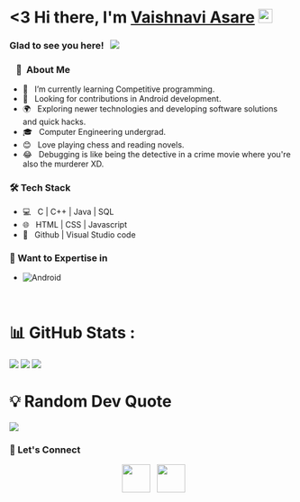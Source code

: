 # <3 Hi there, I'm <a href="https://github.com/AnishaShende" target="_blank">Vaishnavi Asare</a> <img src="https://media.giphy.com/media/hvRJCLFzcasrR4ia7z/giphy.gif" width="25">

### Glad to see you here! &nbsp; ![](https://visitor-badge.glitch.me/badge?page_id=AnishaShende)

<h3>&nbsp &nbsp💁&nbsp About Me </h3>

- 🎉 &nbsp; I’m currently learning Competitive programming.
- 🌌 &nbsp; Looking for contributions in Android development.
- 🌍 &nbsp; Exploring newer technologies and developing software solutions and quick hacks.
- 🎓 &nbsp; Computer Engineering undergrad.
- 😊 &nbsp; Love playing chess and reading novels.
- 😂 &nbsp; Debugging is like being the detective in a crime movie where you're also the murderer XD.

<h3>🛠 Tech Stack</h3>

- 💻 &nbsp; C | C++ | Java | SQL
- 🌐 &nbsp; HTML | CSS | Javascript
- 🔧 &nbsp; Github | Visual Studio code

<h3> 💪&nbspWant to Expertise in</h3>

- ![Android](https://img.shields.io/badge/Android-3DDC84?style=for-the-badge&logo=android&logoColor=white)

</br>

# 📊 GitHub Stats :

![](https://github-readme-stats.vercel.app/api?username=vaishnavi111004&theme=dark&hide_border=true&include_all_commits=false&count_private=false)
![](https://github-readme-streak-stats.herokuapp.com/?user=vaishnavi111004&theme=dark&hide_border=true)
![](https://github-readme-stats.vercel.app/api/top-langs/?username=vaishnavi111004&theme=dark&hide_border=true&include_all_commits=false&count_private=false&layout=compact)

# 💡 Random Dev Quote

![](https://quotes-github-readme.vercel.app/api?type=horizontal&theme=radical)

<h3> 👐 Let's Connect </h3>

<p align="center">
&nbsp; <a href="https://www.linkedin.com/in/vaishnavi-asare-018a7623b/" target="_blank" rel="noopener noreferrer"><img src="https://img.icons8.com/plasticine/100/000000/linkedin.png" width="50" /></a>
&nbsp; <a href="mailto:vaishnaviasare16@gmail.com" target="_blank" rel="noopener noreferrer"><img
     src="https://img.icons8.com/plasticine/100/000000/gmail.png"  width="50" /></a>
</p>
